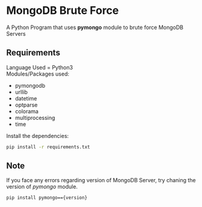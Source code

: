 # MongoDB Brute Force
A Python Program that uses **pymongo** module to brute force MongoDB Servers
## Requirements
Language Used = Python3<br />
Modules/Packages used:
* pymongodb
* urllib
* datetime
* optparse
* colorama
* multiprocessing
* time
<!-- -->
Install the dependencies:
```bash
pip install -r requirements.txt
```
## Note
If you face any errors regarding version of MongoDB Server, try chaning the version of *pymongo* module.
```bash
pip install pymongo=={version}
```